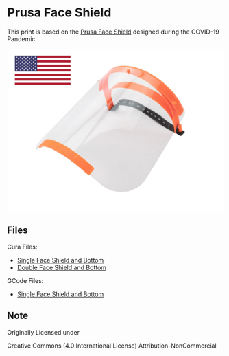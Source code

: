 # Prusa Face Shield

This print is based on the [Prusa Face Shield](https://www.prusaprinters.org/prints/27950) designed during the COVID-19 Pandemic

![Prusa Face Shield](images/Prusa_Face_Shield_US.jpg "Prusa Face Shield US - RC3")


## Files
Cura Files:
- [Single Face Shield and Bottom](files/FaceShield_speed_150mm_fill_15_x1.3mf)
- [Double Face Shield and Bottom](files/FaceShield_speed_150mm_fill_15_x2.3mf)

GCode Files:
- [Single Face Shield and Bottom](files/FaceShield_speed_150mm_fill_15_x1.gcode)


## Note
Originally Licensed under

Creative Commons (4.0 International License)
Attribution-NonCommercial